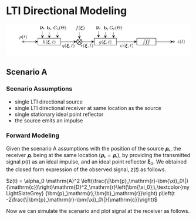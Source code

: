 # LTI Directional Modeling

![](https://raw.githubusercontent.com/NMSU-ISA/LTVsystems/main/docs/src/assets/LTI_BD_model__directional.png)

## Scenario A

### Scenario Assumptions

  * single LTI directional source
  * single LTI directional receiver at same location as the source
  * single stationary ideal point reflector
  * the source emits an impulse

### Forward Modeling

Given the scenario A assumptions with the position of the source $𝐩ₛ$, the receiver $𝐩ᵣ$ being at the same location $(𝐩ₛ=𝐩ᵣ)$, by providing the transmitted signal $p(t)$ as an ideal impulse, and an ideal point reflector $\bm{\xi}_0$. We obtained the closed form expression of the observed signal, $z(t)$ as follows.

$z(t) = \alpha_0 \mathrm{A}^2
\left(\frac{\|\bm{p}_\mathrm{r}-\bm{\xi}_0\|}
{\mathrm{c}}\right)\mathrm{D}^2_\mathrm{r}\left(\bm{\xi_0};\,\textcolor{myLightSlateGrey}
{\bm{p}_\mathrm{r},\bm{b}_\mathrm{r}}\right)
p\left(t -2\frac{\|\bm{p}_\mathrm{r}-\bm{\xi}_0\|}{\mathrm{c}}\right)$

Now we can simulate the scenario and plot signal at the receiver as follows.
